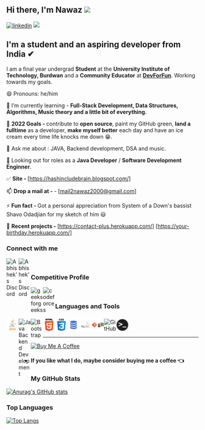 ## Hi there, I'm Nawaz <img src="https://media.giphy.com/media/hvRJCLFzcasrR4ia7z/giphy.gif" width="25px">

[![linkedin](https://img.shields.io/badge/LinkedIn-0077B5?style=for-the-badge&logo=linkedin&logoColor=white)](https://www.linkedin.com/in/md-nawaz-rahaman-047b56177/)
![](https://komarev.com/ghpvc/?username=Nawaz2000&label=PROFILE+VIEWS&style=flat-square&color=brightgreen)

## I'm a student and an aspiring developer from India ✔

I am a final year undergrad <b>Student</b> at the <b>University Institute of Technology, Burdwan</b> and a <b>Community Educator</b> at <b>[DevForFun][course]</b>. Working towards my goals.

😄 Pronouns: he/him

🌱 I’m currently learning - <b>Full-Stack Development, Data Structures, Algorithms, Music theory and a little bit of everything.</b>

🥅 <b>2022 Goals - </b> contribute to <b>open source</b>, paint my GitHub green, <b>land a fulltime</b> as a developer, <b>make myself better</b> each day and have an ice cream every time life knocks me down 😁.

💬 Ask me about : JAVA, Backend development, DSA and music.

🤝 Looking out for roles as a <b>Java Developer</b> / <b>Software Development Enginner</b>.

✅ <b>Site - </b> [https://hashincludebrain.blogspot.com/] 

📫 <b>Drop a mail at - </b> - [mail2nawaz2000@gmail.com]

⚡ <b>Fun fact - </b> Got a personal appreciation from System of a Down's bassist Shavo Odadjian for my sketch of him 😃

🎉 <b>Recent projects - </b>[https://contact-plus.herokuapp.com/] [https://your-birthday.herokuapp.com/]

### Connect with me

<a href="https://www.linkedin.com/in/md-nawaz-rahaman-047b56177/">
  <img align="left" alt="Abhishek's Discord" width="32px" src="https://raw.githubusercontent.com/peterthehan/peterthehan/master/assets/linkedin.svg" />
</a>
<a href="https://www.instagram.com/doodle_nawaz/">
  <img align="left" alt="Abhishek's Discord" width="32px" src="https://img.icons8.com/color/50/000000/instagram-new--v1.png"/> </a>

<br />

### Competitive Profile

[<img align="left" alt="geeksforgeeks" width="32px" src="https://img.icons8.com/color/48/000000/GeeksforGeeks.png" />][gfg]
[<img align="left" alt="codeforces" width="32px" src="https://img.icons8.com/external-tal-revivo-shadow-tal-revivo/48/000000/external-level-up-your-coding-skills-and-quickly-land-a-job-logo-shadow-tal-revivo.png" />][leetcode]

<br />

### Languages and Tools

### <img align="left" alt="java" width="32px" src="https://raw.githubusercontent.com/github/explore/80688e429a7d4ef2fca1e82350fe8e3517d3494d/topics/java/java.png" />

<img align="left" alt="Java Backend Development" width="32px" src="https://img.icons8.com/nolan/64/backend-development.png" />
<img align="left" alt="Bootstrap" width="32px" src="https://img.icons8.com/color/48/000000/bootstrap.png" />
<img align="left" alt="HTML5" width="32px" src="https://raw.githubusercontent.com/github/explore/80688e429a7d4ef2fca1e82350fe8e3517d3494d/topics/html/html.png" />
<img align="left" alt="CSS3" width="32px" src="https://raw.githubusercontent.com/github/explore/80688e429a7d4ef2fca1e82350fe8e3517d3494d/topics/css/css.png" />
<img align="left" alt="SQL" width="32px" src="https://raw.githubusercontent.com/github/explore/80688e429a7d4ef2fca1e82350fe8e3517d3494d/topics/sql/sql.png" />
<img align="left" alt="MySQL" width="32px" src="https://raw.githubusercontent.com/github/explore/80688e429a7d4ef2fca1e82350fe8e3517d3494d/topics/mysql/mysql.png" />
<img align="left" alt="Git" width="32px" src="https://raw.githubusercontent.com/github/explore/80688e429a7d4ef2fca1e82350fe8e3517d3494d/topics/git/git.png" />
<img align="left" alt="GitHub" width="32px" src="https://img.icons8.com/plasticine/100/000000/github.png" />
<img align="left" alt="Terminal" width="32px" src="https://raw.githubusercontent.com/github/explore/80688e429a7d4ef2fca1e82350fe8e3517d3494d/topics/terminal/terminal.png" />

<br />
<br />

---

<a href="https://www.buymeacoffee.com/nawaz2000" target="_blank"><img src="https://cdn.buymeacoffee.com/buttons/v2/default-blue.png" alt="Buy Me A Coffee" width="150" ></a>

 - #### If you like what I do, maybe consider buying me a coffee 👈

### My GitHub Stats

[![Anurag's GitHub stats](https://github-readme-stats.vercel.app/api?username=nawaz2000)](https://github.com/anuraghazra/github-readme-stats)

### Top Languages
[![Top Langs](https://github-readme-stats.vercel.app/api/top-langs/?username=nawaz2000&layout=compact)](https://github.com/anuraghazra/github-readme-stats)


[course]: https://chat.whatsapp.com/JIlA6oN8QP6E1C8DzYWjrg
[linkedin]: https://www.linkedin.com/in/md-nawaz-rahaman-javadeveloper/
[youtube]: https://www.youtube.com/channel/UCHlWou39mcTQcBkaj8ziOSQ
[gfg]: https://auth.geeksforgeeks.org/user/mail2nawaz2000/profile
[leetcode]: https://leetcode.com/mail2nawaz2000/
